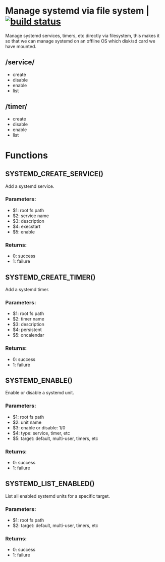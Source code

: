 # Manage systemd via file system | [![build status](https://gitlab.com/space-sh/systemd/badges/master/pipeline.svg)](https://gitlab.com/space-sh/systemd/commits/master)

Manage systemd services, timers, etc directly via filesystem,
this makes it so that we can manage systemd on an offline OS
which disk/sd card we have mounted.



## /service/
	

+ create
+ disable
+ enable
+ list

## /timer/
	

+ create
+ disable
+ enable
+ list

# Functions 

## SYSTEMD\_CREATE\_SERVICE()  
  
  
  
Add a systemd service.  
  
### Parameters:  
- $1: root fs path  
- $2: service name  
- $3: description  
- $4: execstart  
- $5: enable  
  
### Returns:  
- 0: success  
- 1: failure  
  
  
  
## SYSTEMD\_CREATE\_TIMER()  
  
  
  
Add a systemd timer.  
  
### Parameters:  
- $1: root fs path  
- $2: timer name  
- $3: description  
- $4: persistent  
- $5: oncalendar  
  
### Returns:  
- 0: success  
- 1: failure  
  
  
  
## SYSTEMD\_ENABLE()  
  
  
  
Enable or disable a systemd unit.  
  
### Parameters:  
- $1: root fs path  
- $2: unit name  
- $3: enable or disable: 1/0  
- $4: type: service, timer, etc  
- $5: target: default, multi-user, timers, etc  
  
### Returns:  
- 0: success  
- 1: failure  
  
  
  
## SYSTEMD\_LIST\_ENABLED()  
  
  
  
List all enabled systemd units for a specific target.  
  
### Parameters:  
- $1: root fs path  
- $2: target: default, multi-user, timers, etc  
  
### Returns:  
- 0: success  
- 1: failure  
  
  
  
